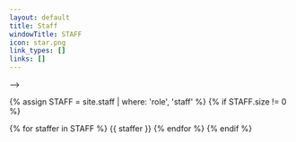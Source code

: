 ```yaml
---
layout: default
title: Staff
windowTitle: STAFF
icon: star.png
link_types: []
links: []
---
```


<!-- # {{ page.title }} -->

<!-- <!-- ### Professor and HTA -->

<!-- <div class="uta-container">
  {% assign professors = site.staff | where: 'role', 'Professor' %}
  {% for staffer in professors %}
  {{ staffer }}
  {% endfor %}
</div>

{% assign HTAs = site.staff | where: 'role', 'HTA' %}
{% if HTAs.size != 0 %}

<div class="uta-container">
  {% for staffer in HTAs %}
  {{ staffer }}
  {% endfor %}
  {% endif %}
</div> -->

<!-- {% assign STAs = site.staff | where: 'role', 'STA' %}
{% if STAs.size != 0 %} --> -->
<!-- 
### STAs

<div class="uta-container">
  {% for staffer in STAs %}
  {{ staffer }}
  {% endfor %}
  {% endif %}
</div> -->

{% assign STAFF = site.staff | where: 'role', 'staff' %}
{% if STAFF.size != 0 %}

<!-- ### UTAs -->

<div class="uta-container">
  {% for staffer in STAFF %}
  {{ staffer }}
  {% endfor %}
  {% endif %}
</div>

